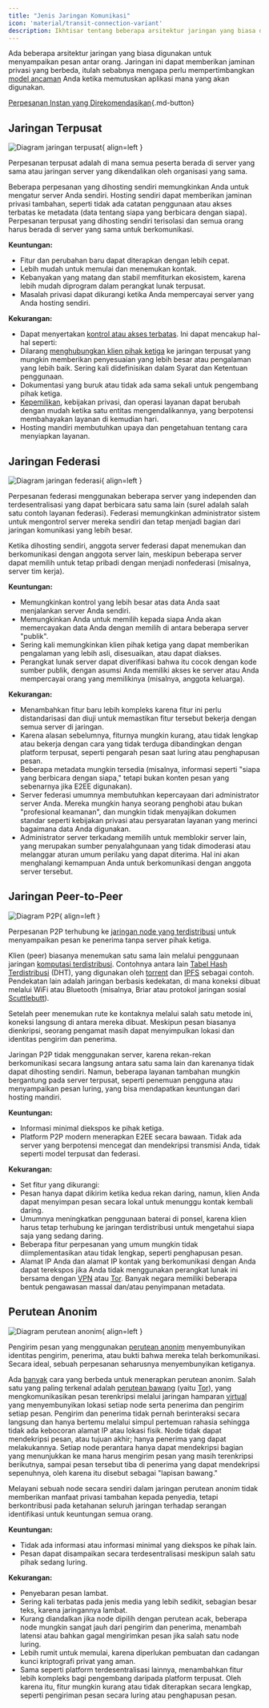 ```yaml
---
title: "Jenis Jaringan Komunikasi"
icon: 'material/transit-connection-variant'
description: Ikhtisar tentang beberapa arsitektur jaringan yang biasa digunakan oleh aplikasi perpesanan instan.
---
```


Ada beberapa arsitektur jaringan yang biasa digunakan untuk menyampaikan pesan antar orang. Jaringan ini dapat memberikan jaminan privasi yang berbeda, itulah sebabnya mengapa perlu mempertimbangkan [model ancaman](../basics/threat-modeling.md) Anda ketika memutuskan aplikasi mana yang akan digunakan.

[Perpesanan Instan yang Direkomendasikan](../real-time-communication.md ""){.md-button}

## Jaringan Terpusat

![Diagram jaringan terpusat](../assets/img/layout/network-centralized.svg){ align=left }

Perpesanan terpusat adalah di mana semua peserta berada di server yang sama atau jaringan server yang dikendalikan oleh organisasi yang sama.

Beberapa perpesanan yang dihosting sendiri memungkinkan Anda untuk mengatur server Anda sendiri. Hosting sendiri dapat memberikan jaminan privasi tambahan, seperti tidak ada catatan penggunaan atau akses terbatas ke metadata (data tentang siapa yang berbicara dengan siapa). Perpesanan terpusat yang dihosting sendiri terisolasi dan semua orang harus berada di server yang sama untuk berkomunikasi.

**Keuntungan:**

- Fitur dan perubahan baru dapat diterapkan dengan lebih cepat.
- Lebih mudah untuk memulai dan menemukan kontak.
- Kebanyakan yang matang dan stabil memfiturkan ekosistem, karena lebih mudah diprogram dalam perangkat lunak terpusat.
- Masalah privasi dapat dikurangi ketika Anda mempercayai server yang Anda hosting sendiri.

**Kekurangan:**

- Dapat menyertakan [kontrol atau akses terbatas](https://drewdevault.com/2018/08/08/Signal.html). Ini dapat mencakup hal-hal seperti:
- Dilarang [menghubungkan klien pihak ketiga](https://github.com/LibreSignal/LibreSignal/issues/37#issuecomment-217211165) ke jaringan terpusat yang mungkin memberikan penyesuaian yang lebih besar atau pengalaman yang lebih baik. Sering kali didefinisikan dalam Syarat dan Ketentuan penggunaan.
- Dokumentasi yang buruk atau tidak ada sama sekali untuk pengembang pihak ketiga.
- [Kepemilikan](https://web.archive.org/web/20210729191953/https://blog.privacytools.io/delisting-wire/), kebijakan privasi, dan operasi layanan dapat berubah dengan mudah ketika satu entitas mengendalikannya, yang berpotensi membahayakan layanan di kemudian hari.
- Hosting mandiri membutuhkan upaya dan pengetahuan tentang cara menyiapkan layanan.

## Jaringan Federasi

![Diagram jaringan federasi](../assets/img/layout/network-decentralized.svg){ align=left }

Perpesanan federasi menggunakan beberapa server yang independen dan terdesentralisasi yang dapat berbicara satu sama lain (surel adalah salah satu contoh layanan federasi). Federasi memungkinkan administrator sistem untuk mengontrol server mereka sendiri dan tetap menjadi bagian dari jaringan komunikasi yang lebih besar.

Ketika dihosting sendiri, anggota server federasi dapat menemukan dan berkomunikasi dengan anggota server lain, meskipun beberapa server dapat memilih untuk tetap pribadi dengan menjadi nonfederasi (misalnya, server tim kerja).

**Keuntungan:**

- Memungkinkan kontrol yang lebih besar atas data Anda saat menjalankan server Anda sendiri.
- Memungkinkan Anda untuk memilih kepada siapa Anda akan memercayakan data Anda dengan memilih di antara beberapa server "publik".
- Sering kali memungkinkan klien pihak ketiga yang dapat memberikan pengalaman yang lebih asli, disesuaikan, atau dapat diakses.
- Perangkat lunak server dapat diverifikasi bahwa itu cocok dengan kode sumber publik, dengan asumsi Anda memiliki akses ke server atau Anda mempercayai orang yang memilikinya (misalnya, anggota keluarga).

**Kekurangan:**

- Menambahkan fitur baru lebih kompleks karena fitur ini perlu distandarisasi dan diuji untuk memastikan fitur tersebut bekerja dengan semua server di jaringan.
- Karena alasan sebelumnya, fiturnya mungkin kurang, atau tidak lengkap atau bekerja dengan cara yang tidak terduga dibandingkan dengan platform terpusat, seperti pengarah pesan saat luring atau penghapusan pesan.
- Beberapa metadata mungkin tersedia (misalnya, informasi seperti "siapa yang berbicara dengan siapa," tetapi bukan konten pesan yang sebenarnya jika E2EE digunakan).
- Server federasi umumnya membutuhkan kepercayaan dari administrator server Anda. Mereka mungkin hanya seorang penghobi atau bukan "profesional keamanan", dan mungkin tidak menyajikan dokumen standar seperti kebijakan privasi atau persyaratan layanan yang merinci bagaimana data Anda digunakan.
- Administrator server terkadang memilih untuk memblokir server lain, yang merupakan sumber penyalahgunaan yang tidak dimoderasi atau melanggar aturan umum perilaku yang dapat diterima. Hal ini akan menghalangi kemampuan Anda untuk berkomunikasi dengan anggota server tersebut.

## Jaringan Peer-to-Peer

![Diagram P2P](../assets/img/layout/network-distributed.svg){ align=left }

Perpesanan P2P terhubung ke [jaringan node yang terdistribusi](https://en.wikipedia.org/wiki/Distributed_networking) untuk menyampaikan pesan ke penerima tanpa server pihak ketiga.

Klien (peer) biasanya menemukan satu sama lain melalui penggunaan jaringan [komputasi terdistribusi](https://id.wikipedia.org/wiki/Komputasi_terdistribusi). Contohnya antara lain [Tabel Hash Terdistribusi](https://id.wikipedia.org/wiki/Tabel_Hash_Terdistribusi) (DHT), yang digunakan oleh [torrent](https://id.wikipedia.org/wiki/BitTorrent) dan [IPFS](https://en.wikipedia.org/wiki/InterPlanetary_File_System) sebagai contoh. Pendekatan lain adalah jaringan berbasis kedekatan, di mana koneksi dibuat melalui WiFi atau Bluetooth (misalnya, Briar atau protokol jaringan sosial [Scuttlebutt](https://www.scuttlebutt.nz)).

Setelah peer menemukan rute ke kontaknya melalui salah satu metode ini, koneksi langsung di antara mereka dibuat. Meskipun pesan biasanya dienkripsi, seorang pengamat masih dapat menyimpulkan lokasi dan identitas pengirim dan penerima.

Jaringan P2P tidak menggunakan server, karena rekan-rekan berkomunikasi secara langsung antara satu sama lain dan karenanya tidak dapat dihosting sendiri. Namun, beberapa layanan tambahan mungkin bergantung pada server terpusat, seperti penemuan pengguna atau menyampaikan pesan luring, yang bisa mendapatkan keuntungan dari hosting mandiri.

**Keuntungan:**

- Informasi minimal diekspos ke pihak ketiga.
- Platform P2P modern menerapkan E2EE secara bawaan. Tidak ada server yang berpotensi mencegat dan mendekripsi transmisi Anda, tidak seperti model terpusat dan federasi.

**Kekurangan:**

- Set fitur yang dikurangi:
- Pesan hanya dapat dikirim ketika kedua rekan daring, namun, klien Anda dapat menyimpan pesan secara lokal untuk menunggu kontak kembali daring.
- Umumnya meningkatkan penggunaan baterai di ponsel, karena klien harus tetap terhubung ke jaringan terdistribusi untuk mengetahui siapa saja yang sedang daring.
- Beberapa fitur perpesanan yang umum mungkin tidak diimplementasikan atau tidak lengkap, seperti penghapusan pesan.
- Alamat IP Anda dan alamat IP kontak yang berkomunikasi dengan Anda dapat terekspos jika Anda tidak menggunakan perangkat lunak ini bersama dengan [VPN](../vpn.md) atau [Tor](../tor.md). Banyak negara memiliki beberapa bentuk pengawasan massal dan/atau penyimpanan metadata.

## Perutean Anonim

![Diagram perutean anonim](../assets/img/layout/network-anonymous-routing.svg){ align=left }

Pengirim pesan yang menggunakan [perutean anonim](https://doi.org/10.1007/978-1-4419-5906-5_628) menyembunyikan identitas pengirim, penerima, atau bukti bahwa mereka telah berkomunikasi. Secara ideal, sebuah perpesanan seharusnya menyembunyikan ketiganya.

Ada [banyak](https://doi.org/10.1145/3182658) cara yang berbeda untuk menerapkan perutean anonim. Salah satu yang paling terkenal adalah [perutean bawang](https://en.wikipedia.org/wiki/Onion_routing) (yaitu [Tor](tor-overview.md)), yang mengkomunikasikan pesan terenkripsi melalui jaringan hamparan [virtual](https://en.wikipedia.org/wiki/Overlay_network) yang menyembunyikan lokasi setiap node serta penerima dan pengirim setiap pesan. Pengirim dan penerima tidak pernah berinteraksi secara langsung dan hanya bertemu melalui simpul pertemuan rahasia sehingga tidak ada kebocoran alamat IP atau lokasi fisik. Node tidak dapat mendekripsi pesan, atau tujuan akhir; hanya penerima yang dapat melakukannya. Setiap node perantara hanya dapat mendekripsi bagian yang menunjukkan ke mana harus mengirim pesan yang masih terenkripsi berikutnya, sampai pesan tersebut tiba di penerima yang dapat mendekripsi sepenuhnya, oleh karena itu disebut sebagai "lapisan bawang."

Melayani sebuah node secara sendiri dalam jaringan perutean anonim tidak memberikan manfaat privasi tambahan kepada penyedia, tetapi berkontribusi pada ketahanan seluruh jaringan terhadap serangan identifikasi untuk keuntungan semua orang.

**Keuntungan:**

- Tidak ada informasi atau informasi minimal yang diekspos ke pihak lain.
- Pesan dapat disampaikan secara terdesentralisasi meskipun salah satu pihak sedang luring.

**Kekurangan:**

- Penyebaran pesan lambat.
- Sering kali terbatas pada jenis media yang lebih sedikit, sebagian besar teks, karena jaringannya lambat.
- Kurang diandalkan jika node dipilih dengan perutean acak, beberapa node mungkin sangat jauh dari pengirim dan penerima, menambah latensi atau bahkan gagal mengirimkan pesan jika salah satu node luring.
- Lebih rumit untuk memulai, karena diperlukan pembuatan dan cadangan kunci kriptografi privat yang aman.
- Sama seperti platform terdesentralisasi lainnya, menambahkan fitur lebih kompleks bagi pengembang daripada platform terpusat. Oleh karena itu, fitur mungkin kurang atau tidak diterapkan secara lengkap, seperti pengiriman pesan secara luring atau penghapusan pesan.
